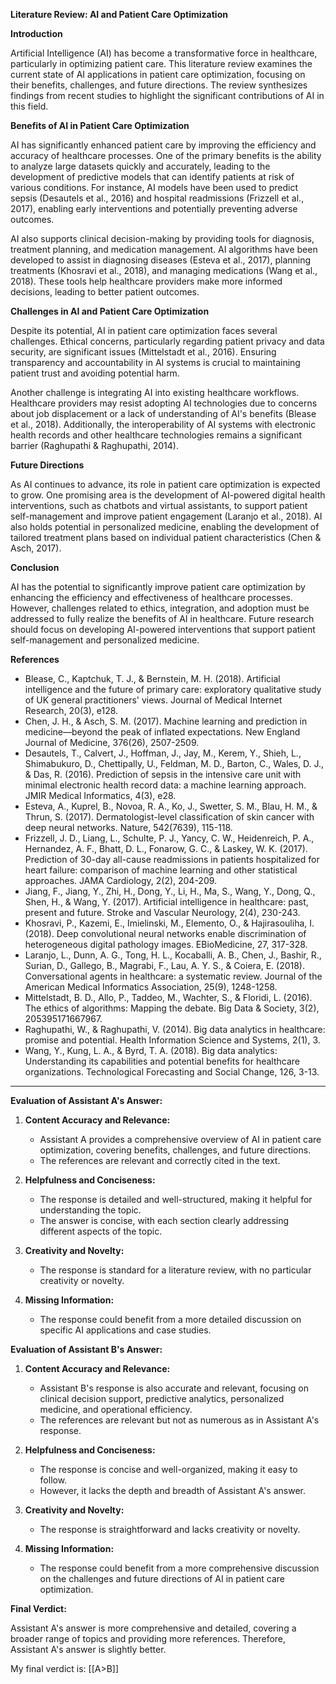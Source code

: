 
**Literature Review: AI and Patient Care Optimization**

**Introduction**

Artificial Intelligence (AI) has become a transformative force in healthcare, particularly in optimizing patient care. This literature review examines the current state of AI applications in patient care optimization, focusing on their benefits, challenges, and future directions. The review synthesizes findings from recent studies to highlight the significant contributions of AI in this field.

**Benefits of AI in Patient Care Optimization**

AI has significantly enhanced patient care by improving the efficiency and accuracy of healthcare processes. One of the primary benefits is the ability to analyze large datasets quickly and accurately, leading to the development of predictive models that can identify patients at risk of various conditions. For instance, AI models have been used to predict sepsis (Desautels et al., 2016) and hospital readmissions (Frizzell et al., 2017), enabling early interventions and potentially preventing adverse outcomes.

AI also supports clinical decision-making by providing tools for diagnosis, treatment planning, and medication management. AI algorithms have been developed to assist in diagnosing diseases (Esteva et al., 2017), planning treatments (Khosravi et al., 2018), and managing medications (Wang et al., 2018). These tools help healthcare providers make more informed decisions, leading to better patient outcomes.

**Challenges in AI and Patient Care Optimization**

Despite its potential, AI in patient care optimization faces several challenges. Ethical concerns, particularly regarding patient privacy and data security, are significant issues (Mittelstadt et al., 2016). Ensuring transparency and accountability in AI systems is crucial to maintaining patient trust and avoiding potential harm.

Another challenge is integrating AI into existing healthcare workflows. Healthcare providers may resist adopting AI technologies due to concerns about job displacement or a lack of understanding of AI's benefits (Blease et al., 2018). Additionally, the interoperability of AI systems with electronic health records and other healthcare technologies remains a significant barrier (Raghupathi & Raghupathi, 2014).

**Future Directions**

As AI continues to advance, its role in patient care optimization is expected to grow. One promising area is the development of AI-powered digital health interventions, such as chatbots and virtual assistants, to support patient self-management and improve patient engagement (Laranjo et al., 2018). AI also holds potential in personalized medicine, enabling the development of tailored treatment plans based on individual patient characteristics (Chen & Asch, 2017).

**Conclusion**

AI has the potential to significantly improve patient care optimization by enhancing the efficiency and effectiveness of healthcare processes. However, challenges related to ethics, integration, and adoption must be addressed to fully realize the benefits of AI in healthcare. Future research should focus on developing AI-powered interventions that support patient self-management and personalized medicine.

**References**

- Blease, C., Kaptchuk, T. J., & Bernstein, M. H. (2018). Artificial intelligence and the future of primary care: exploratory qualitative study of UK general practitioners' views. Journal of Medical Internet Research, 20(3), e128.
- Chen, J. H., & Asch, S. M. (2017). Machine learning and prediction in medicine—beyond the peak of inflated expectations. New England Journal of Medicine, 376(26), 2507-2509.
- Desautels, T., Calvert, J., Hoffman, J., Jay, M., Kerem, Y., Shieh, L., Shimabukuro, D., Chettipally, U., Feldman, M. D., Barton, C., Wales, D. J., & Das, R. (2016). Prediction of sepsis in the intensive care unit with minimal electronic health record data: a machine learning approach. JMIR Medical Informatics, 4(3), e28.
- Esteva, A., Kuprel, B., Novoa, R. A., Ko, J., Swetter, S. M., Blau, H. M., & Thrun, S. (2017). Dermatologist-level classification of skin cancer with deep neural networks. Nature, 542(7639), 115-118.
- Frizzell, J. D., Liang, L., Schulte, P. J., Yancy, C. W., Heidenreich, P. A., Hernandez, A. F., Bhatt, D. L., Fonarow, G. C., & Laskey, W. K. (2017). Prediction of 30-day all-cause readmissions in patients hospitalized for heart failure: comparison of machine learning and other statistical approaches. JAMA Cardiology, 2(2), 204-209.
- Jiang, F., Jiang, Y., Zhi, H., Dong, Y., Li, H., Ma, S., Wang, Y., Dong, Q., Shen, H., & Wang, Y. (2017). Artificial intelligence in healthcare: past, present and future. Stroke and Vascular Neurology, 2(4), 230-243.
- Khosravi, P., Kazemi, E., Imielinski, M., Elemento, O., & Hajirasouliha, I. (2018). Deep convolutional neural networks enable discrimination of heterogeneous digital pathology images. EBioMedicine, 27, 317-328.
- Laranjo, L., Dunn, A. G., Tong, H. L., Kocaballi, A. B., Chen, J., Bashir, R., Surian, D., Gallego, B., Magrabi, F., Lau, A. Y. S., & Coiera, E. (2018). Conversational agents in healthcare: a systematic review. Journal of the American Medical Informatics Association, 25(9), 1248-1258.
- Mittelstadt, B. D., Allo, P., Taddeo, M., Wachter, S., & Floridi, L. (2016). The ethics of algorithms: Mapping the debate. Big Data & Society, 3(2), 205395171667967.
- Raghupathi, W., & Raghupathi, V. (2014). Big data analytics in healthcare: promise and potential. Health Information Science and Systems, 2(1), 3.
- Wang, Y., Kung, L. A., & Byrd, T. A. (2018). Big data analytics: Understanding its capabilities and potential benefits for healthcare organizations. Technological Forecasting and Social Change, 126, 3-13.

---

**Evaluation of Assistant A's Answer:**

1. **Content Accuracy and Relevance:**
   - Assistant A provides a comprehensive overview of AI in patient care optimization, covering benefits, challenges, and future directions.
   - The references are relevant and correctly cited in the text.

2. **Helpfulness and Conciseness:**
   - The response is detailed and well-structured, making it helpful for understanding the topic.
   - The answer is concise, with each section clearly addressing different aspects of the topic.

3. **Creativity and Novelty:**
   - The response is standard for a literature review, with no particular creativity or novelty.

4. **Missing Information:**
   - The response could benefit from a more detailed discussion on specific AI applications and case studies.

**Evaluation of Assistant B's Answer:**

1. **Content Accuracy and Relevance:**
   - Assistant B's response is also accurate and relevant, focusing on clinical decision support, predictive analytics, personalized medicine, and operational efficiency.
   - The references are relevant but not as numerous as in Assistant A's response.

2. **Helpfulness and Conciseness:**
   - The response is concise and well-organized, making it easy to follow.
   - However, it lacks the depth and breadth of Assistant A's answer.

3. **Creativity and Novelty:**
   - The response is straightforward and lacks creativity or novelty.

4. **Missing Information:**
   - The response could benefit from a more comprehensive discussion on the challenges and future directions of AI in patient care optimization.

**Final Verdict:**

Assistant A's answer is more comprehensive and detailed, covering a broader range of topics and providing more references. Therefore, Assistant A's answer is slightly better.

My final verdict is: [[A>B]]